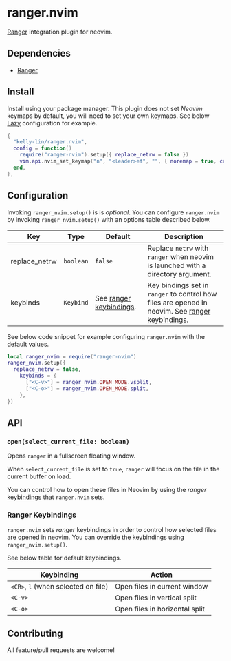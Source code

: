 # ranger.nvim

[Ranger](https://github.com/ranger/ranger) integration plugin for neovim.

## Dependencies

- [Ranger](https://github.com/ranger/ranger)

## Install

Install using your package manager. This plugin does not set *Neovim* keymaps by
default, you will need to set your own keymaps. See below [Lazy](https://github.com/folke/lazy.nvim)
configuration for example.

```lua
{
  "kelly-lin/ranger.nvim",
  config = function()
    require("ranger-nvim").setup({ replace_netrw = false })
    vim.api.nvim_set_keymap("n", "<leader>ef", "", { noremap = true, callback = require("ranger-nvim").open })
  end,
},
```

## Configuration

Invoking `ranger_nvim.setup()` is is *optional*. You can configure `ranger.nvim`
by invoking `ranger_nvim.setup()` with an options table described below.

| Key           | Type      | Default | Description                        |
| ------------- | --------- | ------- | ---------------------------------- |
| replace_netrw | `boolean` | `false` | Replace `netrw` with `ranger` when neovim is launched with a directory argument. |
| keybinds      | `Keybind` | See [ranger keybindings](#ranger-keybindings). | Key bindings set in `ranger` to control how files are opened in neovim. See [ranger keybindings](#ranger-keybindings). |

See below code snippet for example configuring `ranger.nvim` with the default
values.

```lua
local ranger_nvim = require("ranger-nvim")
ranger_nvim.setup({
  replace_netrw = false,
    keybinds = {
      ["<C-v>"] = ranger_nvim.OPEN_MODE.vsplit,
      ["<C-o>"] = ranger_nvim.OPEN_MODE.split,
    },
})
```

## API

### `open(select_current_file: boolean)`

Opens `ranger` in a fullscreen floating window.

When `select_current_file` is set to `true`, `ranger` will focus on the file in
the current buffer on load.

You can control how to open these files in Neovim by using the *ranger* [keybindings](#ranger-keybindings)
that `ranger.nvim` sets.

### Ranger Keybindings

`ranger.nvim` sets *ranger* keybindings in order to control how selected files
are opened in neovim. You can override the keybindings using `ranger_nvim.setup()`.

See below table for default keybindings.

| Keybinding  | Action |
| ----------- | ------ |
| `<CR>`, `l` (when selected on file) | Open files in current window |
| `<C-v>`                             | Open files in vertical split |
| `<C-o>`                             | Open files in horizontal split |

## Contributing

All feature/pull requests are welcome!
